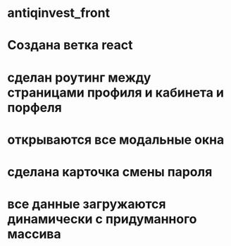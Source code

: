 # antiqinvest_front

# Создана ветка react
# сделан роутинг между страницами профиля и кабинета и порфеля
# открываются все модальные окна
# сделана карточка смены пароля
# все данные загружаются динамически с придуманного массива


